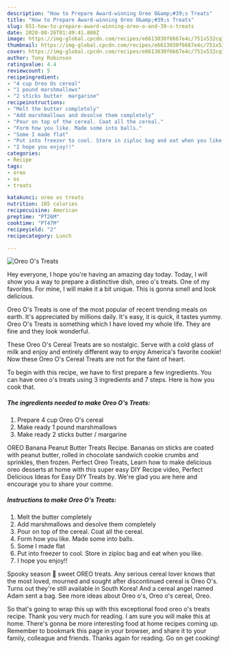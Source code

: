 ```yaml
---
description: "How to Prepare Award-winning Oreo O&amp;#39;s Treats"
title: "How to Prepare Award-winning Oreo O&amp;#39;s Treats"
slug: 651-how-to-prepare-award-winning-oreo-o-and-39-s-treats
date: 2020-08-26T01:49:41.808Z
image: https://img-global.cpcdn.com/recipes/e6613030f6667e4c/751x532cq70/oreo-os-treats-recipe-main-photo.jpg
thumbnail: https://img-global.cpcdn.com/recipes/e6613030f6667e4c/751x532cq70/oreo-os-treats-recipe-main-photo.jpg
cover: https://img-global.cpcdn.com/recipes/e6613030f6667e4c/751x532cq70/oreo-os-treats-recipe-main-photo.jpg
author: Tony Robinson
ratingvalue: 4.4
reviewcount: 5
recipeingredient:
- "4 cup Oreo Os cereal"
- "1 pound marshmallows"
- "2 sticks butter  margarine"
recipeinstructions:
- "Melt the butter completely"
- "Add marshmallows and desolve them completely"
- "Pour on top of the cereal. Coat all the cereal."
- "Form how you like. Made some into balls."
- "Some I made flat"
- "Put into freezer to cool. Store in ziploc bag and eat when you like."
- "I hope you enjoy!!"
categories:
- Recipe
tags:
- oreo
- os
- treats

katakunci: oreo os treats 
nutrition: 165 calories
recipecuisine: American
preptime: "PT26M"
cooktime: "PT47M"
recipeyield: "2"
recipecategory: Lunch

---
```



![Oreo O&#39;s Treats](https://img-global.cpcdn.com/recipes/e6613030f6667e4c/751x532cq70/oreo-os-treats-recipe-main-photo.jpg)

Hey everyone, I hope you're having an amazing day today. Today, I will show you a way to prepare a distinctive dish, oreo o&#39;s treats. One of my favorites. For mine, I will make it a bit unique. This is gonna smell and look delicious.

Oreo O&#39;s Treats is one of the most popular of recent trending meals on earth. It's appreciated by millions daily. It's easy, it is quick, it tastes yummy. Oreo O&#39;s Treats is something which I have loved my whole life. They are fine and they look wonderful.

These Oreo O&#39;s Cereal Treats are so nostalgic. Serve with a cold glass of milk and enjoy and entirely different way to enjoy America&#39;s favorite cookie! Now these Oreo O&#39;s Cereal Treats are not for the faint of heart.


To begin with this recipe, we have to first prepare a few ingredients. You can have oreo o&#39;s treats using 3 ingredients and 7 steps. Here is how you cook that.

<!--inarticleads1-->

##### The ingredients needed to make Oreo O&#39;s Treats:

1. Prepare 4 cup Oreo O&#39;s cereal
1. Make ready 1 pound marshmallows
1. Make ready 2 sticks butter / margarine


OREO Banana Peanut Butter Treats Recipe. Bananas on sticks are coated with peanut butter, rolled in chocolate sandwich cookie crumbs and sprinkles, then frozen. Perfect Oreo Treats, Learn how to make delicious oreo desserts at home with this super easy DIY Recipe video, Perfect Delicious Ideas for Easy DIY Treats by. We&#39;re glad you are here and encourage you to share your comme. 

<!--inarticleads2-->

##### Instructions to make Oreo O&#39;s Treats:

1. Melt the butter completely
1. Add marshmallows and desolve them completely
1. Pour on top of the cereal. Coat all the cereal.
1. Form how you like. Made some into balls.
1. Some I made flat
1. Put into freezer to cool. Store in ziploc bag and eat when you like.
1. I hope you enjoy!!


Spooky season 🤝 sweet OREO treats. Any serious cereal lover knows that the most loved, mourned and sought after discontinued cereal is Oreo O&#39;s. Turns out they&#39;re still available in South Korea! And a cereal angel named Adam sent a bag. See more ideas about Oreo o&#39;s, Oreo o&#39;s cereal, Oreo. 

So that's going to wrap this up with this exceptional food oreo o&#39;s treats recipe. Thank you very much for reading. I am sure you will make this at home. There's gonna be more interesting food at home recipes coming up. Remember to bookmark this page in your browser, and share it to your family, colleague and friends. Thanks again for reading. Go on get cooking!
